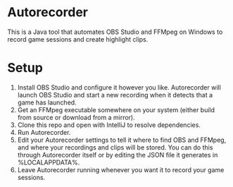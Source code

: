 # Autorecorder
This is a Java tool that automates OBS Studio and FFMpeg on Windows to record game sessions and create highlight clips.

# Setup
1. Install OBS Studio and configure it however you like. Autorecorder will launch OBS Studio and start a new recording when it detects that a game has launched.
2. Get an FFMpeg executable somewhere on your system (either build from source or download from a mirror).
3. Clone this repo and open with IntelliJ to resolve dependencies.
4. Run Autorecorder.
5. Edit your Autorecorder settings to tell it where to find OBS and FFMpeg, and where your recordings and clips will be stored. You can do this through Autorecorder itself or by editing the JSON file it generates in %LOCALAPPDATA%.
6. Leave Autorecorder running whenever you want it to record your game sessions.